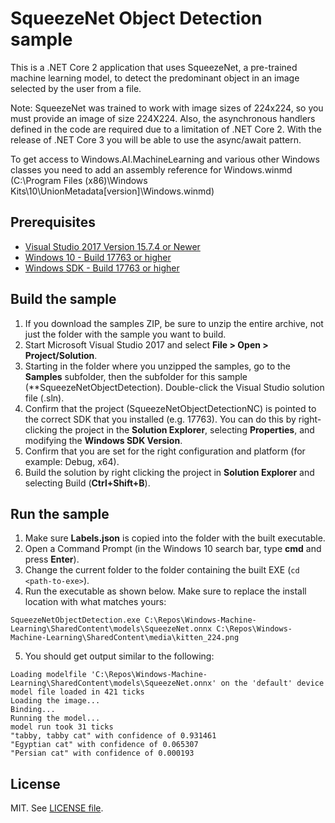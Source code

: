 # SqueezeNet Object Detection sample

This is a .NET Core 2 application that uses SqueezeNet, a pre-trained machine learning model, to detect the predominant object in an image selected by the user from a file.

Note: SqueezeNet was trained to work with image sizes of 224x224, so you must provide an image of size 224X224.
Also, the asynchronous handlers defined in the code are required due to a limitation of .NET Core 2. With the release of .NET Core 3 you will be able to use the async/await pattern.

To get access to Windows.AI.MachineLearning and various other Windows classes you need to add an assembly reference for Windows.winmd (C:\Program Files (x86)\Windows Kits\10\UnionMetadata\[version]\Windows.winmd)

## Prerequisites

- [Visual Studio 2017 Version 15.7.4 or Newer](https://developer.microsoft.com/en-us/windows/downloads)
- [Windows 10 - Build 17763 or higher](https://www.microsoft.com/en-us/software-download/windowsinsiderpreviewiso)
- [Windows SDK - Build 17763 or higher](https://www.microsoft.com/en-us/software-download/windowsinsiderpreviewSDK)

## Build the sample

1. If you download the samples ZIP, be sure to unzip the entire archive, not just the folder with the sample you want to build.
2. Start Microsoft Visual Studio 2017 and select **File > Open > Project/Solution**.
3. Starting in the folder where you unzipped the samples, go to the **Samples** subfolder, then the subfolder for this sample (**SqueezeNetObjectDetection). Double-click the Visual Studio solution file (.sln).
4. Confirm that the project (SqueezeNetObjectDetectionNC) is pointed to the correct SDK that you installed (e.g. 17763). You can do this by right-clicking the project in the **Solution Explorer**, selecting **Properties**, and modifying the **Windows SDK Version**.
5. Confirm that you are set for the right configuration and platform (for example: Debug, x64).
6. Build the solution by right clicking the project in **Solution Explorer** and selecting Build (**Ctrl+Shift+B**).

## Run the sample

1. Make sure **Labels.json** is copied into the folder with the built executable.
2. Open a Command Prompt (in the Windows 10 search bar, type **cmd** and press **Enter**).
3. Change the current folder to the folder containing the built EXE (`cd <path-to-exe>`).
4. Run the executable as shown below. Make sure to replace the install location with what matches yours:
  ```
  SqueezeNetObjectDetection.exe C:\Repos\Windows-Machine-Learning\SharedContent\models\SqueezeNet.onnx C:\Repos\Windows-Machine-Learning\SharedContent\media\kitten_224.png
  ```
5. You should get output similar to the following:
  ```
  Loading modelfile 'C:\Repos\Windows-Machine-Learning\SharedContent\models\SqueezeNet.onnx' on the 'default' device
  model file loaded in 421 ticks
  Loading the image...
  Binding...
  Running the model...
  model run took 31 ticks
  "tabby, tabby cat" with confidence of 0.931461
  "Egyptian cat" with confidence of 0.065307
  "Persian cat" with confidence of 0.000193
  ```

## License

MIT. See [LICENSE file](https://github.com/Microsoft/Windows-Machine-Learning/blob/master/LICENSE).
